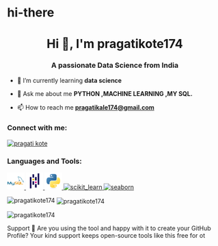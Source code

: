 # hi-there<h1 align="center">Hi 👋, I'm pragatikote174</h1>
<h3 align="center">A passionate Data Science from India</h3>

- 🌱 I’m currently learning **data science**

- 💬 Ask me about me **PYTHON ,MACHINE LEARNING ,MY SQL.**

- 📫 How to reach me **pragatikale174@gmail.com**

<h3 align="left">Connect with me:</h3>
<p align="left">
<a href="https://linkedin.com/in/pragati kote" target="blank"><img align="center" src="https://raw.githubusercontent.com/rahuldkjain/github-profile-readme-generator/master/src/images/icons/Social/linked-in-alt.svg" alt="pragati kote" height="30" width="40" /></a>
</p>

<h3 align="left">Languages and Tools:</h3>
<p align="left"> <a href="https://www.mysql.com/" target="_blank" rel="noreferrer"> <img src="https://raw.githubusercontent.com/devicons/devicon/master/icons/mysql/mysql-original-wordmark.svg" alt="mysql" width="40" height="40"/> </a> <a href="https://pandas.pydata.org/" target="_blank" rel="noreferrer"> <img src="https://raw.githubusercontent.com/devicons/devicon/2ae2a900d2f041da66e950e4d48052658d850630/icons/pandas/pandas-original.svg" alt="pandas" width="40" height="40"/> </a> <a href="https://www.python.org" target="_blank" rel="noreferrer"> <img src="https://raw.githubusercontent.com/devicons/devicon/master/icons/python/python-original.svg" alt="python" width="40" height="40"/> </a> <a href="https://scikit-learn.org/" target="_blank" rel="noreferrer"> <img src="https://upload.wikimedia.org/wikipedia/commons/0/05/Scikit_learn_logo_small.svg" alt="scikit_learn" width="40" height="40"/> </a> <a href="https://seaborn.pydata.org/" target="_blank" rel="noreferrer"> <img src="https://seaborn.pydata.org/_images/logo-mark-lightbg.svg" alt="seaborn" width="40" height="40"/> </a> </p>

<p><img align="left" src="https://github-readme-stats.vercel.app/api/top-langs?username=pragatikote174&show_icons=true&locale=en&layout=compact" alt="pragatikote174" /></p>

<p>&nbsp;<img align="center" src="https://github-readme-stats.vercel.app/api?username=pragatikote174&show_icons=true&locale=en" alt="pragatikote174" /></p>

<p><img align="center" src="https://github-readme-streak-stats.herokuapp.com/?user=pragatikote174&" alt="pragatikote174" /></p>

Support 🙏
Are you using the tool and happy with it to create your GitHub Profile?
Your kind support keeps open-source tools like this free for ot

